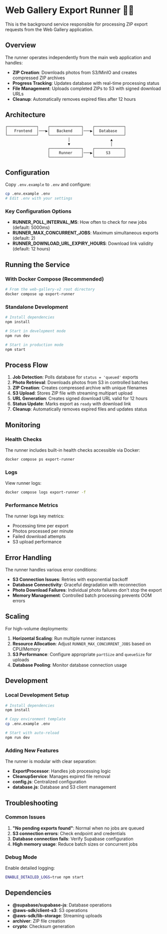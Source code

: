 # Web Gallery Export Runner 🏃‍♂️

This is the background service responsible for processing ZIP export requests from the Web Gallery application.

## Overview

The runner operates independently from the main web application and handles:

- **ZIP Creation**: Downloads photos from S3/MinIO and creates compressed ZIP archives
- **Progress Tracking**: Updates database with real-time processing status
- **File Management**: Uploads completed ZIPs to S3 with signed download URLs
- **Cleanup**: Automatically removes expired files after 12 hours

## Architecture

```
┌─────────────┐    ┌──────────────┐    ┌─────────────┐
│   Frontend  │───▶│   Backend    │───▶│  Database   │
└─────────────┘    └──────────────┘    └─────────────┘
                            │                  ▲
                            ▼                  │
                   ┌──────────────┐    ┌─────────────┐
                   │    Runner    │───▶│     S3      │
                   └──────────────┘    └─────────────┘
```

## Configuration

Copy `.env.example` to `.env` and configure:

```bash
cp .env.example .env
# Edit .env with your settings
```

### Key Configuration Options

- **RUNNER_POLL_INTERVAL_MS**: How often to check for new jobs (default: 5000ms)
- **RUNNER_MAX_CONCURRENT_JOBS**: Maximum simultaneous exports (default: 2)
- **RUNNER_DOWNLOAD_URL_EXPIRY_HOURS**: Download link validity (default: 12 hours)

## Running the Service

### With Docker Compose (Recommended)

```bash
# From the web-gallery-v2 root directory
docker compose up export-runner
```

### Standalone Development

```bash
# Install dependencies
npm install

# Start in development mode
npm run dev

# Start in production mode
npm start
```

## Process Flow

1. **Job Detection**: Polls database for `status = 'queued'` exports
2. **Photo Retrieval**: Downloads photos from S3 in controlled batches
3. **ZIP Creation**: Creates compressed archive with unique filenames
4. **S3 Upload**: Stores ZIP file with streaming multipart upload
5. **URL Generation**: Creates signed download URL valid for 12 hours
6. **Status Update**: Marks export as `ready` with download link
7. **Cleanup**: Automatically removes expired files and updates status

## Monitoring

### Health Checks

The runner includes built-in health checks accessible via Docker:

```bash
docker compose ps export-runner
```

### Logs

View runner logs:

```bash
docker compose logs export-runner -f
```

### Performance Metrics

The runner logs key metrics:
- Processing time per export
- Photos processed per minute
- Failed download attempts
- S3 upload performance

## Error Handling

The runner handles various error conditions:

- **S3 Connection Issues**: Retries with exponential backoff
- **Database Connectivity**: Graceful degradation with reconnection
- **Photo Download Failures**: Individual photo failures don't stop the export
- **Memory Management**: Controlled batch processing prevents OOM errors

## Scaling

For high-volume deployments:

1. **Horizontal Scaling**: Run multiple runner instances
2. **Resource Allocation**: Adjust `RUNNER_MAX_CONCURRENT_JOBS` based on CPU/Memory
3. **S3 Performance**: Configure appropriate `partSize` and `queueSize` for uploads
4. **Database Pooling**: Monitor database connection usage

## Development

### Local Development Setup

```bash
# Install dependencies
npm install

# Copy environment template
cp .env.example .env

# Start with auto-reload
npm run dev
```

### Adding New Features

The runner is modular with clear separation:

- **ExportProcessor**: Handles job processing logic
- **CleanupService**: Manages expired file removal
- **config.js**: Centralized configuration
- **database.js**: Database and S3 client management

## Troubleshooting

### Common Issues

1. **"No pending exports found"**: Normal when no jobs are queued
2. **S3 connection errors**: Check endpoint and credentials
3. **Database connection fails**: Verify Supabase configuration
4. **High memory usage**: Reduce batch sizes or concurrent jobs

### Debug Mode

Enable detailed logging:

```bash
ENABLE_DETAILED_LOGS=true npm start
```

## Dependencies

- **@supabase/supabase-js**: Database operations
- **@aws-sdk/client-s3**: S3 operations
- **@aws-sdk/lib-storage**: Streaming uploads
- **archiver**: ZIP file creation
- **crypto**: Checksum generation
